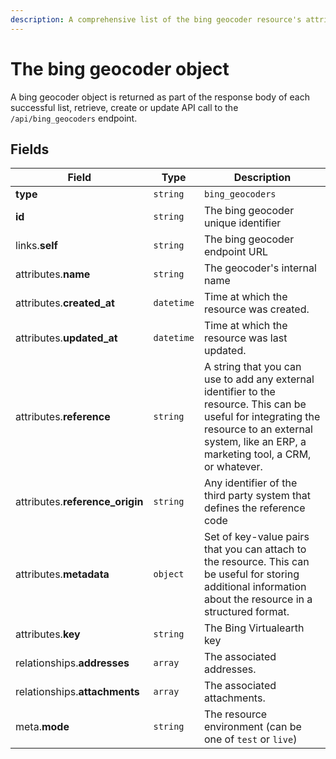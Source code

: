 ```yaml
---
description: A comprehensive list of the bing geocoder resource's attributes and relationships
---
```


# The bing geocoder object

A bing geocoder object is returned as part of the response body of each successful list, retrieve, create or update API call to the `/api/bing_geocoders` endpoint.

## Fields

| Field          | Type     | Description                                  |
| -------------- | -------- | -------------------------------------------- |
| **type**       | `string` | `bing_geocoders`                        |
| **id**         | `string` | The bing geocoder unique identifier  |
| links.**self** | `string` | The bing geocoder endpoint URL       |
| attributes.**name** | `string` | The geocoder's internal name |
| attributes.**created_at** | `datetime` | Time at which the resource was created. |
| attributes.**updated_at** | `datetime` | Time at which the resource was last updated. |
| attributes.**reference** | `string` | A string that you can use to add any external identifier to the resource. This can be useful for integrating the resource to an external system, like an ERP, a marketing tool, a CRM, or whatever. |
| attributes.**reference_origin** | `string` | Any identifier of the third party system that defines the reference code |
| attributes.**metadata** | `object` | Set of key-value pairs that you can attach to the resource. This can be useful for storing additional information about the resource in a structured format. |
| attributes.**key** | `string` | The Bing Virtualearth key |
| relationships.**addresses** | `array` | The associated addresses. |
| relationships.**attachments** | `array` | The associated attachments. |
| meta.**mode** | `string` | The resource environment \(can be one of `test` or `live`\) |

